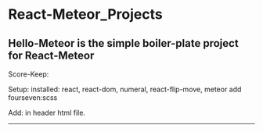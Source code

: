 # React-Meteor_Projects

Hello-Meteor is the simple boiler-plate project for React-Meteor 
----------------------------------------------------------------------------------------------
Score-Keep:  

Setup: 
installed: react, react-dom, numeral, react-flip-move, meteor add fourseven:scss

Add: <meta name="viewport" content="width=device-width, initial-scale=1"> in header html file. 


-----------------------------------------------------------------------------------------------

